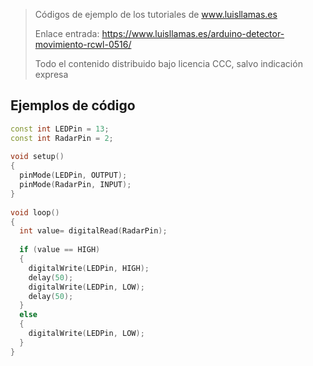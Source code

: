 > Códigos de ejemplo de los tutoriales de www.luisllamas.es
>
> Enlace entrada: https://www.luisllamas.es/arduino-detector-movimiento-rcwl-0516/
>
> Todo el contenido distribuido bajo licencia CCC, salvo indicación expresa

## Ejemplos de código
```cpp
const int LEDPin = 13;
const int RadarPin = 2;
 
void setup()
{
  pinMode(LEDPin, OUTPUT);
  pinMode(RadarPin, INPUT);
}
 
void loop()
{
  int value= digitalRead(RadarPin);
 
  if (value == HIGH)
  {
    digitalWrite(LEDPin, HIGH);
    delay(50);
    digitalWrite(LEDPin, LOW);
    delay(50);
  }
  else
  {
    digitalWrite(LEDPin, LOW);
  }
}
```


